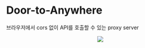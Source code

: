 # Door-to-Anywhere
브라우저에서 cors 없이 API를 호출할 수 있는 proxy server

<div align=center>
  <img src="https://github.com/user-attachments/assets/264180a6-ceec-4ceb-8015-0fe6834ae195">
</div>
